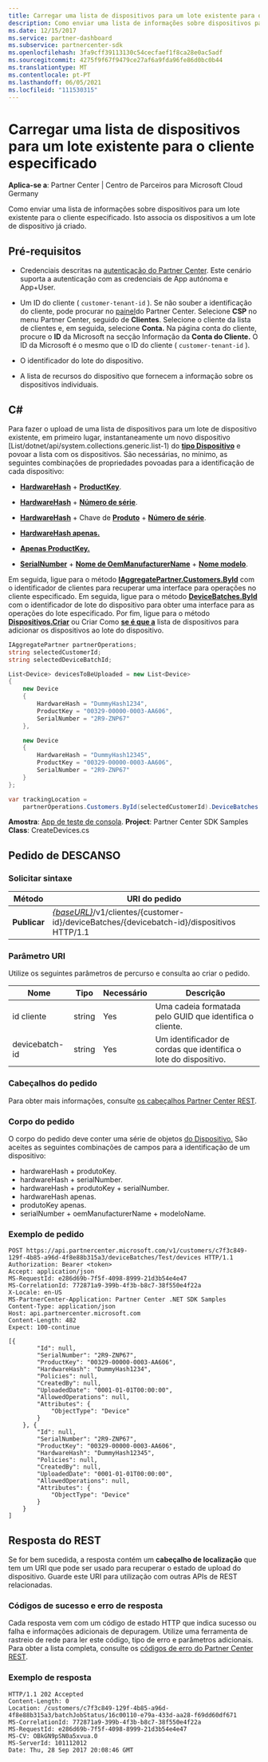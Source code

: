 ```yaml
---
title: Carregar uma lista de dispositivos para um lote existente para o cliente especificado
description: Como enviar uma lista de informações sobre dispositivos para um lote existente para o cliente especificado. Isto associa os dispositivos a um lote de dispositivo já criado.
ms.date: 12/15/2017
ms.service: partner-dashboard
ms.subservice: partnercenter-sdk
ms.openlocfilehash: 3fa9cff39113130c54cecfaef1f8ca28e0ac5adf
ms.sourcegitcommit: 4275f9f67f9479ce27af6a9fda96fe86d0bc0b44
ms.translationtype: MT
ms.contentlocale: pt-PT
ms.lasthandoff: 06/05/2021
ms.locfileid: "111530315"
---
```

# <a name="upload-a-list-of-devices-to-an-existing-batch-for-the-specified-customer"></a>Carregar uma lista de dispositivos para um lote existente para o cliente especificado

**Aplica-se a**: Partner Center | Centro de Parceiros para Microsoft Cloud Germany

Como enviar uma lista de informações sobre dispositivos para um lote existente para o cliente especificado. Isto associa os dispositivos a um lote de dispositivo já criado.

## <a name="prerequisites"></a>Pré-requisitos

- Credenciais descritas na [autenticação do Partner Center](partner-center-authentication.md). Este cenário suporta a autenticação com as credenciais de App autónoma e App+User.

- Um ID do cliente ( `customer-tenant-id` ). Se não souber a identificação do cliente, pode procurar no [painel](https://partner.microsoft.com/dashboard)do Partner Center. Selecione **CSP** no menu Partner Center, seguido de **Clientes**. Selecione o cliente da lista de clientes e, em seguida, selecione **Conta.** Na página conta do cliente, procure o **ID** da Microsoft na secção Informação da **Conta do Cliente.** O ID da Microsoft é o mesmo que o ID do cliente ( `customer-tenant-id` ).

- O identificador do lote do dispositivo.

- A lista de recursos do dispositivo que fornecem a informação sobre os dispositivos individuais.

## <a name="c"></a>C\#

Para fazer o upload de uma lista de dispositivos para um lote de dispositivo existente, em primeiro lugar, instantaneamente um novo dispositivo [List/dotnet/api/system.collections.generic.list-1) do [**tipo Dispositivo**](/dotnet/api/microsoft.store.partnercenter.models.devicesdeployment.device) e povoar a lista com os dispositivos. São necessárias, no mínimo, as seguintes combinações de propriedades povoadas para a identificação de cada dispositivo:

- [**HardwareHash**](/dotnet/api/microsoft.store.partnercenter.models.devicesdeployment.device.hardwarehash)  +  [**ProductKey**](/dotnet/api/microsoft.store.partnercenter.models.devicesdeployment.device.productkey).

- [**HardwareHash**](/dotnet/api/microsoft.store.partnercenter.models.devicesdeployment.device.hardwarehash)  +  [**Número de série**](/dotnet/api/microsoft.store.partnercenter.models.devicesdeployment.device.serialnumber).

- [**HardwareHash**](/dotnet/api/microsoft.store.partnercenter.models.devicesdeployment.device.hardwarehash)  +  Chave de [**Produto**](/dotnet/api/microsoft.store.partnercenter.models.devicesdeployment.device.productkey)  +  [**Número de série**](/dotnet/api/microsoft.store.partnercenter.models.devicesdeployment.device.serialnumber).

- [**HardwareHash apenas.**](/dotnet/api/microsoft.store.partnercenter.models.devicesdeployment.device.hardwarehash)

- [**Apenas ProductKey.**](/dotnet/api/microsoft.store.partnercenter.models.devicesdeployment.device.productkey)

- [**SerialNumber**](/dotnet/api/microsoft.store.partnercenter.models.devicesdeployment.device.serialnumber)  +  [**Nome de OemManufacturerName**](/dotnet/api/microsoft.store.partnercenter.models.devicesdeployment.device.oemmanufacturername)  +  [**Nome modelo**](/dotnet/api/microsoft.store.partnercenter.models.devicesdeployment.device.modelname).

Em seguida, ligue para o método [**IAggregatePartner.Customers.ById**](/dotnet/api/microsoft.store.partnercenter.customers.icustomercollection.byid) com o identificador de clientes para recuperar uma interface para operações no cliente especificado. Em seguida, ligue para o método [**DeviceBatches.ById**](/dotnet/api/microsoft.store.partnercenter.devicesdeployment.idevicesbatchcollection.byid) com o identificador de lote do dispositivo para obter uma interface para as operações do lote especificado. Por fim, ligue para o método [**Dispositivos.Criar**](/dotnet/api/microsoft.store.partnercenter.devicesdeployment.idevicecollection.create) ou Criar Como [**se é que a**](/dotnet/api/microsoft.store.partnercenter.devicesdeployment.idevicecollection.createasync) lista de dispositivos para adicionar os dispositivos ao lote do dispositivo.

``` csharp
IAggregatePartner partnerOperations;
string selectedCustomerId;
string selectedDeviceBatchId;

List<Device> devicesToBeUploaded = new List<Device>
{
    new Device
    {
        HardwareHash = "DummyHash1234",
        ProductKey = "00329-00000-0003-AA606",
        SerialNumber = "2R9-ZNP67"
    },

    new Device
    {
        HardwareHash = "DummyHash12345",
        ProductKey = "00329-00000-0003-AA606",
        SerialNumber = "2R9-ZNP67"
    }
};

var trackingLocation =
    partnerOperations.Customers.ById(selectedCustomerId).DeviceBatches.ById(selectedDeviceBatchId).Devices.Create(devicesToBeUploaded);
```

**Amostra**: [App de teste de consola](console-test-app.md). **Project**: Partner Center SDK Samples **Class**: CreateDevices.cs

## <a name="rest-request"></a>Pedido de DESCANSO

### <a name="request-syntax"></a>Solicitar sintaxe

| Método   | URI do pedido                                                                                                            |
|----------|------------------------------------------------------------------------------------------------------------------------|
| **Publicar** | [*{baseURL}*](partner-center-rest-urls.md)/v1/clientes/{customer-id}/deviceBatches/{devicebatch-id}/dispositivos HTTP/1.1 |

### <a name="uri-parameter"></a>Parâmetro URI

Utilize os seguintes parâmetros de percurso e consulta ao criar o pedido.

| Nome           | Tipo   | Necessário | Descrição                                           |
|----------------|--------|----------|-------------------------------------------------------|
| id cliente    | string | Yes      | Uma cadeia formatada pelo GUID que identifica o cliente. |
| devicebatch-id | string | Yes      | Um identificador de cordas que identifica o lote do dispositivo. |

### <a name="request-headers"></a>Cabeçalhos do pedido

Para obter mais informações, consulte [os cabeçalhos Partner Center REST](headers.md).

### <a name="request-body"></a>Corpo do pedido

O corpo do pedido deve conter uma série de objetos [do Dispositivo.](device-deployment-resources.md#device) São aceites as seguintes combinações de campos para a identificação de um dispositivo:

- hardwareHash + produtoKey.
- hardwareHash + serialNumber.
- hardwareHash + produtoKey + serialNumber.
- hardwareHash apenas.
- produtoKey apenas.
- serialNumber + oemManufacturerName + modeloName.

### <a name="request-example"></a>Exemplo de pedido

```http
POST https://api.partnercenter.microsoft.com/v1/customers/c7f3c849-129f-4b85-a96d-4f8e88b315a3/deviceBatches/Test/devices HTTP/1.1
Authorization: Bearer <token>
Accept: application/json
MS-RequestId: e286d69b-7f5f-4098-8999-21d3b54e4e47
MS-CorrelationId: 772871a9-399b-4f3b-b8c7-38f550e4f22a
X-Locale: en-US
MS-PartnerCenter-Application: Partner Center .NET SDK Samples
Content-Type: application/json
Host: api.partnercenter.microsoft.com
Content-Length: 482
Expect: 100-continue

[{
        "Id": null,
        "SerialNumber": "2R9-ZNP67",
        "ProductKey": "00329-00000-0003-AA606",
        "HardwareHash": "DummyHash1234",
        "Policies": null,
        "CreatedBy": null,
        "UploadedDate": "0001-01-01T00:00:00",
        "AllowedOperations": null,
        "Attributes": {
            "ObjectType": "Device"
        }
    }, {
        "Id": null,
        "SerialNumber": "2R9-ZNP67",
        "ProductKey": "00329-00000-0003-AA606",
        "HardwareHash": "DummyHash12345",
        "Policies": null,
        "CreatedBy": null,
        "UploadedDate": "0001-01-01T00:00:00",
        "AllowedOperations": null,
        "Attributes": {
            "ObjectType": "Device"
        }
    }
]
```

## <a name="rest-response"></a>Resposta do REST

Se for bem sucedida, a resposta contém um **cabeçalho de localização** que tem um URI que pode ser usado para recuperar o estado de upload do dispositivo. Guarde este URI para utilização com outras APIs de REST relacionadas.

### <a name="response-success-and-error-codes"></a>Códigos de sucesso e erro de resposta

Cada resposta vem com um código de estado HTTP que indica sucesso ou falha e informações adicionais de depuragem. Utilize uma ferramenta de rastreio de rede para ler este código, tipo de erro e parâmetros adicionais. Para obter a lista completa, consulte os [códigos de erro do Partner Center REST](error-codes.md).

### <a name="response-example"></a>Exemplo de resposta

```http
HTTP/1.1 202 Accepted
Content-Length: 0
Location: /customers/c7f3c849-129f-4b85-a96d-4f8e88b315a3/batchJobStatus/16c00110-e79a-433d-aa28-f69dd60df671
MS-CorrelationId: 772871a9-399b-4f3b-b8c7-38f550e4f22a
MS-RequestId: e286d69b-7f5f-4098-8999-21d3b54e4e47
MS-CV: OBkGN9pSN0a5xvua.0
MS-ServerId: 101112012
Date: Thu, 28 Sep 2017 20:08:46 GMT
```
